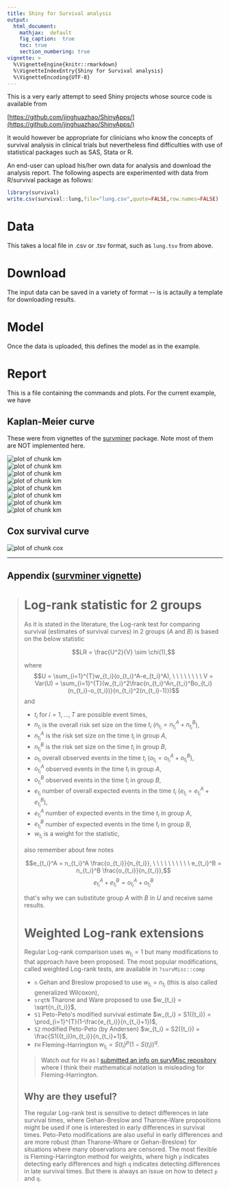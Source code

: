 ```yaml
---
title: Shiny for Survival analysis
output:
  html_document:
    mathjax:  default
    fig_caption:  true
    toc: true
    section_numbering: true
vignette: >
  %\VignetteEngine{knitr::rmarkdown}
  %\VignetteIndexEntry{Shiny for Survival analysis}
  %\VignetteEncoding{UTF-8}
---
```


This is a very early attempt to seed Shiny projects whose source code is available from

[https://github.com/jinghuazhao/ShinyApps/](https://github.com/jinghuazhao/ShinyApps/)

It would however be appropriate for clinicians who know the concepts of survival analysis in clinical trials but nevertheless find difficulties with 
use of statistical packages such as SAS, Stata or R.

An end-user can upload his/her own data for analysis and download the analysis report. The following aspects are experimented with data from 
R/survival package as follows:

```r
library(survival)
write.csv(survival::lung,file="lung.csv",quote=FALSE,row.names=FALSE)
```

# Data

This takes a local file in .csv or .tsv format, such as `lung.tsv` from above.

# Download

The input data can be saved in a variety of format -- is is actaully a template for downloading results.

# Model

Once the data is uploaded, this defines the model as in the example.

# Report

This is a file containing the commands and plots. For the current example, we have

## Kaplan-Meier curve

These were from vignettes of the [survminer](https://CRAN.R-project.org/package=survminer) package. Note most of them are NOT implemented here.

<img src="www/km-1.png" title="plot of chunk km" alt="plot of chunk km" style="display:block; margin: auto" style="display: block; margin: auto;" /><img src="www/km-2.png" title="plot of chunk km" alt="plot of chunk km" style="display:block; margin: auto" style="display: block; margin: auto;" /><img src="www/km-3.png" title="plot of chunk km" alt="plot of chunk km" style="display:block; margin: auto" style="display: block; margin: auto;" /><img src="www/km-4.png" title="plot of chunk km" alt="plot of chunk km" style="display:block; margin: auto" style="display: block; margin: auto;" /><img src="www/km-5.png" title="plot of chunk km" alt="plot of chunk km" style="display:block; margin: auto" style="display: block; margin: auto;" /><img src="www/km-6.png" title="plot of chunk km" alt="plot of chunk km" style="display:block; margin: auto" style="display: block; margin: auto;" /><img src="www/km-7.png" title="plot of chunk km" alt="plot of chunk km" style="display:block; margin: auto" style="display: block; margin: auto;" /><img src="www/km-8.png" title="plot of chunk km" alt="plot of chunk km" style="display:block; margin: auto" style="display: block; margin: auto;" />

## Cox survival curve

<img src="www/cox-1.png" title="plot of chunk cox" alt="plot of chunk cox" style="display:block; margin: auto" style="display: block; margin: auto;" />

---

## Appendix ([survminer vignette](https://cran.r-project.org/web/packages/survminer/vignettes/Specifiying_weights_in_log-rank_comparisons.html))

> # Log-rank statistic for 2 groups
> 
> 
> As it is stated in the literature, the Log-rank test for comparing survival (estimates of survival curves) in 2 groups ($A$ and $B$) is based on the below statistic
> 
> $$LR = \frac{U^2}{V} \sim \chi(1),$$
> 
> where $$U = \sum_{i=1}^{T}w_{t_i}(o_{t_i}^A-e_{t_i}^A), \ \ \ \ \ \ \ \ V = Var(U) = \sum_{i=1}^{T}(w_{t_i}^2\frac{n_{t_i}^An_{t_i}^Bo_{t_i}(n_{t_i}-o_{t_i})}{n_{t_i}^2(n_{t_i}-1)})$$
> and 
> 
> - $t_i$ for $i=1, \dots, T$ are possible event times, 
> - $n_{t_i}$ is the overall risk set size on the time $t_i$ ($n_{t_i} = n_{t_i}^A+n_{t_i}^B$),
> - $n_{t_i}^A$ is the risk set size on the time $t_i$ in group $A$,
> - $n_{t_i}^B$ is the risk set size on the time $t_i$ in group $B$,
> - $o_{t_i}$ overall observed events in the time $t_i$ ($o_{t_i} = o_{t_i}^A+o_{t_i}^B$),
> - $o_{t_i}^A$ observed events in the time $t_i$ in group $A$,
> - $o_{t_i}^B$ observed events in the time $t_i$ in group $B$,
> - $e_{t_i}$ number of overall expected events in the time $t_i$ ($e_{t_i} = e_{t_i}^A+e_{t_i}^B$),
> - $e_{t_i}^A$ number of expected events in the time $t_i$ in group $A$,
> - $e_{t_i}^B$ number of expected events in the time $t_i$ in group $B$,
> - $w_{t_i}$ is a weight for the statistic,
> 
> also remember about few notes
> 
> $$e_{t_i}^A = n_{t_i}^A \frac{o_{t_i}}{n_{t_i}}, \ \ \ \ \ \ \ \ \ \  e_{t_i}^B = n_{t_i}^B \frac{o_{t_i}}{n_{t_i}},$$
> $$e_{t_i}^A + e_{t_i}^B = o_{t_i}^A + o_{t_i}^B$$
> 
> that's why we can substitute group $A$ with $B$ in $U$ and receive same results.
> 
> # Weighted Log-rank extensions
> 
> Regular Log-rank comparison uses $w_{t_i} = 1$ but many modifications to that approach have been proposed. The most popular modifications, called weighted Log-rank tests, are available in `?survMisc::comp`
> 
> - `n` Gehan and Breslow proposed to use $w_{t_i} = n_{t_i}$ (this is also called generalized Wilcoxon),
> - `srqtN` Tharone and Ware proposed to use $w_{t_i} = \sqrt{n_{t_i}}$,
> - `S1` Peto-Peto's modified survival estimate $w_{t_i} = S1({t_i}) = \prod_{i=1}^{T}(1-\frac{e_{t_i}}{n_{t_i}+1})$,
> - `S2` modified Peto-Peto (by Andersen) $w_{t_i} = S2({t_i}) = \frac{S1({t_i})n_{t_i}}{n_{t_i}+1}$,
> - `FH` Fleming-Harrington $w_{t_i} = S(t_i)^p(1 - S(t_i))^q$.
> 
> > Watch out for `FH` as I [submitted an info on survMisc repository](https://github.com/dardisco/survMisc/issues/15) where I think their mathematical notation is misleading for Fleming-Harrington.
> 
> ## Why are they useful?
> 
> The regular Log-rank test is sensitive to detect differences in late survival times, where Gehan-Breslow and Tharone-Ware propositions might be used if one is interested in early differences in survival times. Peto-Peto modifications are also useful in early differences and are more robust (than Tharone-Whare or Gehan-Breslow) for situations where many observations are censored. The most flexible is Fleming-Harrington method for weights, where high `p` indicates detecting early differences and high `q` indicates detecting differences in late survival times. But there is always an issue on how to detect `p` and `q`.
> 
